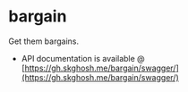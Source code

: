 # bargain
Get them bargains.

- API documentation is available @ [https://gh.skghosh.me/bargain/swagger/](https://gh.skghosh.me/bargain/swagger/)
